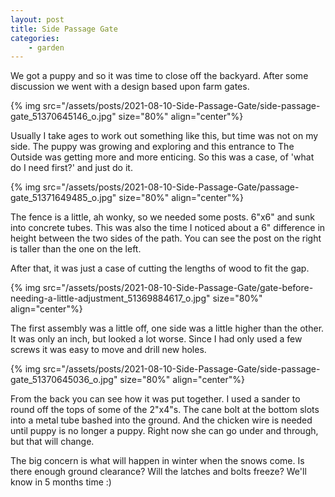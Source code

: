```yaml
---
layout: post
title: Side Passage Gate
categories:
    - garden
---
```



We got a puppy and so it was time to close off the backyard. After some discussion we went with a design based upon farm gates.




{% img src="/assets/posts/2021-08-10-Side-Passage-Gate/side-passage-gate_51370645146_o.jpg" size="80%" align="center"%}


Usually I take ages to work out something like this, but time was not on my side.  The puppy was growing and exploring and this entrance to The Outside was getting more and more enticing. So this was a case, of 'what do I need first?' and just do it. 




{% img src="/assets/posts/2021-08-10-Side-Passage-Gate/passage-gate_51371649485_o.jpg" size="80%" align="center"%}


The fence is a little, ah wonky, so we needed some posts.  6"x6" and sunk into concrete tubes.  This was also the time I noticed about a 6" difference in height between the two sides of the path. You can see the post on the right is taller than the one on the left. 




After that, it was just a case of cutting the lengths of wood to fit the gap. 




{% img src="/assets/posts/2021-08-10-Side-Passage-Gate/gate-before-needing-a-little-adjustment_51369884617_o.jpg" size="80%" align="center"%}


The first assembly was a little off, one side was a little higher than the other. It was only an inch, but looked a lot worse.  Since I had only used a few screws it was easy to move and drill new holes.




{% img src="/assets/posts/2021-08-10-Side-Passage-Gate/side-passage-gate_51370645036_o.jpg" size="80%" align="center"%}


From the back you can see how it was put together.  I used a sander to round off the tops of some of the 2"x4"s.  The cane bolt at the bottom slots into a metal tube bashed into the ground.  And the chicken wire is needed until puppy is no longer a puppy.  Right now she can go under and through, but that will change.




The big concern is what will happen in winter when the snows come.  Is there enough ground clearance? Will the latches and bolts freeze?  We'll know in 5 months time :)


